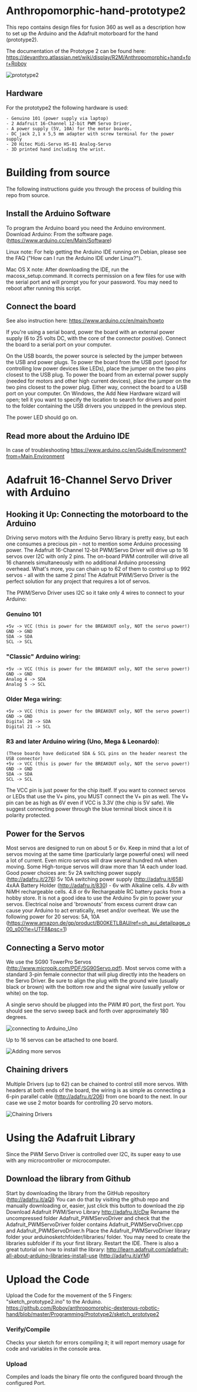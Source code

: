 # Anthropomorphic-hand-prototype2
This repo contains design files for fusion 360 as well as a description how to set up the Arduino and the Adafruit motorboard for the hand (prototype2).

The documentation of the Prototype 2 can be found here: https://devanthro.atlassian.net/wiki/display/R2M/Anthropomorphic+hand+for+Roboy

![prototype2](https://github.com/Roboy/anthropomorphic-dexterous-robotic-hand/blob/master/Documentation/images/for%20descriptions/prototype2.jpg?raw=true)

## Hardware
For the prototype2 the following hardware is used:
```
- Genuino 101 (power supply via laptop)
- 2 Adafruit 16-Channel 12-bit PWM Servo Driver,
- A power supply (5V, 10A) for the motor boards.
- DC jack 2,1 x 5,5 mm adapter with screw terminal for the power supply
- 20 Hitec Midi-Servo HS-81 Analog-Servo
- 3D printed hand including the wrist.
```
# Building from source
The following instructions guide you through the process of building this repo from source.

## Install the Arduino Software

To program the Arduino board you need the Arduino environment.
Download Arduino: From the software page. (https://www.arduino.cc/en/Main/Software)

Linux note: For help getting the Arduino IDE running on Debian, please see the FAQ ("How can I run the Arduino IDE under Linux?").

Mac OS X note: After downloading the IDE, run the macosx_setup.command. It corrects permission on a few files for use with the serial port and will prompt you for your password. You may need to reboot after running this script.

## Connect the board

See also instruction here: https://www.arduino.cc/en/main/howto

If you're using a serial board, power the board with an external power supply (6 to 25 volts DC, with the core of the connector positive). Connect the board to a serial port on your computer.

On the USB boards, the power source is selected by the jumper between the USB and power plugs. To power the board from the USB port (good for controlling low power devices like LEDs), place the jumper on the two pins closest to the USB plug. To power the board from an external power supply (needed for motors and other high current devices), place the jumper on the two pins closest to the power plug. Either way, connect the board to a USB port on your computer. On Windows, the Add New Hardware wizard will open; tell it you want to specify the location to search for drivers and point to the folder containing the USB drivers you unzipped in the previous step.

The power LED should go on.
 
 ## Read more about the Arduino IDE

In case of troubleshooting
https://www.arduino.cc/en/Guide/Environment?from=Main.Environment

 
# Adafruit 16-Channel Servo Driver with Arduino
## Hooking it Up: Connecting the motorboard to the Arduino

Driving servo motors with the Arduino Servo library is pretty easy, but each one consumes a
precious pin - not to mention some Arduino processing power. The Adafruit 16-Channel 12-bit
PWM/Servo Driver will drive up to 16 servos over I2C with only 2 pins. The on-board PWM
controller will drive all 16 channels simultaneously with no additional Arduino processing
overhead. What's more, you can chain up to 62 of them to control up to 992 servos - all with the
same 2 pins!
The Adafruit PWM/Servo Driver is the perfect solution for any project that requires a lot of
servos.

The PWM/Servo Driver uses I2C so it take only 4 wires to connect to your Arduino:

### Genuino 101
```
+5v -> VCC (this is power for the BREAKOUT only, NOT the servo power!)
GND -> GND
SDA -> SDA
SCL -> SCL
```
### "Classic" Arduino wiring:
```
+5v -> VCC (this is power for the BREAKOUT only, NOT the servo power!)
GND -> GND
Analog 4 -> SDA
Analog 5 -> SCL
```
### Older Mega wiring:
```
+5v -> VCC (this is power for the BREAKOUT only, NOT the servo power!)
GND -> GND
Digital 20 -> SDA
Digital 21 -> SCL
```
### R3 and later Arduino wiring (Uno, Mega & Leonardo):
```
(These boards have dedicated SDA & SCL pins on the header nearest the USB connector)
+5v -> VCC (this is power for the BREAKOUT only, NOT the servo power!)
GND -> GND
SDA -> SDA
SCL -> SCL
```
The VCC pin is just power for the chip itself. If you want to connect servos or LEDs that use the
V+ pins, you MUST connect the V+ pin as well. The V+ pin can be as high as 6V even if VCC is
3.3V (the chip is 5V safe). We suggest connecting power through the blue terminal block since it
is polarity protected.


## Power for the Servos

Most servos are designed to run on about 5 or 6v. Keep in mind that a lot of servos moving at
the same time (particularly large powerful ones) will need a lot of current. Even micro servos
will draw several hundred mA when moving. Some High-torque servos will draw more than 1A
each under load.
Good power choices are:
5v 2A switching power supply (http://adafru.it/276)
5v 10A switching power supply (http://adafru.it/658)
4xAA Battery Holder (http://adafru.it/830) - 6v with Alkaline cells. 4.8v with NiMH
rechargeable cells.
4.8 or 6v Rechargeable RC battery packs from a hobby store.
It is not a good idea to use the Arduino 5v pin to power your servos. Electrical noise and
'brownouts' from excess current draw can cause your Arduino to act erratically, reset and/or
overheat.
We use the following power for 20 servos: 5A, 10A (https://www.amazon.de/gp/product/B00KETLBAU/ref=oh_aui_detailpage_o00_s00?ie=UTF8&psc=1)

## Connecting a Servo motor

We use the SG90 TowerPro Servos (http://www.micropik.com/PDF/SG90Servo.pdf).
Most servos come with a standard 3-pin female connector that will plug directly into the headers
on the Servo Driver. Be sure to align the plug with the ground wire (usually black or brown) with
the bottom row and the signal wire (usually yellow or white) on the top.

A single servo should be plugged into the PWM #0 port, the first port. You should see the servo
sweep back and forth over approximately 180 degrees. 

![connecting to Arduino_Uno](https://github.com/Roboy/anthropomorphic-dexterous-robotic-hand/blob/master/Documentation/images/for%20descriptions/connecting%20to%20Arduino_Uno.JPG?raw=true)

Up to 16 servos can be attached to one board.

![Adding more servos](https://github.com/Roboy/anthropomorphic-dexterous-robotic-hand/blob/master/Documentation/images/for%20descriptions/Adding%20more%20servos.JPG?raw=true)

## Chaining drivers
Multiple Drivers (up to 62) can be chained to control still more servos. With headers at both
ends of the board, the wiring is as simple as connecting a 6-pin parallel
cable (http://adafru.it/206) from one board to the next. In our case we use 2 motor boards for controlling 20 servo motors. 

![Chaining Drivers](https://github.com/Roboy/anthropomorphic-dexterous-robotic-hand/blob/master/Documentation/images/for%20descriptions/Chaining%20Drivers.JPG?raw=true)

# Using the Adafruit Library

Since the PWM Servo Driver is controlled over I2C, its super easy to use with any microcontroller or microcomputer. 

## Download the library from Github

Start by downloading the library from the GitHub repository (http://adafru.it/aQl) You can do that
by visiting the github repo and manually downloading or, easier, just click this button to
download the zip
Download Adafruit PWM/Servo Library
http://adafru.it/cDw
Rename the uncompressed folder Adafruit_PWMServoDriver and check that the
Adafruit_PWMServoDriver folder contains Adafruit_PWMServoDriver.cpp and
Adafruit_PWMServoDriver.h
Place the Adafruit_PWMServoDriver library folder your arduinosketchfolder/libraries/ folder.
You may need to create the libraries subfolder if its your first library. Restart the IDE.
There is also a great tutorial on how to install the library:
http://learn.adafruit.com/adafruit-all-about-arduino-libraries-install-use (http://adafru.it/aYM)

# Upload the Code
Upload the Code for the movement of the 5 Fingers: "sketch_prototype2.ino" to the Arduino. 
https://github.com/Roboy/anthropomorphic-dexterous-robotic-hand/blob/master/Programming/Prototype2/sketch_prototype2

### Verify/Compile 
Checks your sketch for errors compiling it; it will report memory usage for code and variables in the console area.
### Upload 
Compiles and loads the binary file onto the configured board through the configured Port.
